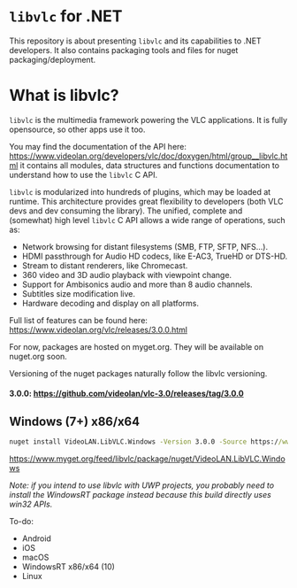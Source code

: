 # `libvlc` for .NET

This repository is about presenting `libvlc` and its capabilities to .NET developers.
It also contains packaging tools and files for nuget packaging/deployment.

# What is libvlc?

`libvlc` is the multimedia framework powering the VLC applications. It is fully opensource, so other apps use it too.

You may find the documentation of the API here: https://www.videolan.org/developers/vlc/doc/doxygen/html/group__libvlc.html
it contains all modules, data structures and functions documentation to understand how to use the `libvlc` C API.

`libvlc` is modularized into hundreds of plugins, which may be loaded at runtime. This architecture provides great flexibility to developers (both VLC devs and dev consuming the library). The unified, complete and (somewhat) high level `libvlc` C API allows a wide range of operations, such as:
- Network browsing for distant filesystems (SMB, FTP, SFTP, NFS...).
- HDMI passthrough for Audio HD codecs, like E-AC3, TrueHD or DTS-HD.
- Stream to distant renderers, like Chromecast.
- 360 video and 3D audio playback with viewpoint change.
- Support for Ambisonics audio and more than 8 audio channels.
- Subtitles size modification live.
- Hardware decoding and display on all platforms.

Full list of features can be found here: https://www.videolan.org/vlc/releases/3.0.0.html

For now, packages are hosted on myget.org. They will be available on nuget.org soon.

Versioning of the nuget packages naturally follow the libvlc versioning.

#### 3.0.0: https://github.com/videolan/vlc-3.0/releases/tag/3.0.0

## Windows (7+) x86/x64 
```cmd
nuget install VideoLAN.LibVLC.Windows -Version 3.0.0 -Source https://www.myget.org/F/libvlc/api/v3/index.json 
```
https://www.myget.org/feed/libvlc/package/nuget/VideoLAN.LibVLC.Windows

*Note: if you intend to use libvlc with UWP projects, you probably need to install the WindowsRT package instead because this build directly uses win32 APIs.*


To-do:
- Android
- iOS
- macOS
- WindowsRT x86/x64 (10)
- Linux
